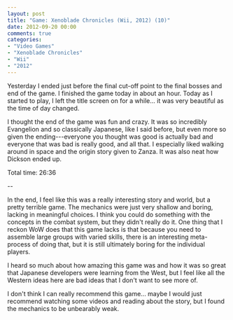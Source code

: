 ```yaml
---
layout: post
title: "Game: Xenoblade Chronicles (Wii, 2012) (10)"
date: 2012-09-20 00:00
comments: true
categories:
- "Video Games"
- "Xenoblade Chronicles"
- "Wii"
- "2012"
---
```


Yesterday I ended just before the final cut-off point to the final
bosses and end of the game. I finished the game today in about an
hour. Today as I started to play, I left the title screen on for a
while... it was very beautiful as the time of day changed.

I thought the end of the game was fun and crazy. It was so
incredibly Evangelion and so classically Japanese, like I said
before, but even more so given the ending---everyone you thought
was good is actually bad and everyone that was bad is really good,
and all that. I especially liked walking around in space and the
origin story given to Zanza. It was also neat how Dickson ended
up.

Total time: 26:36

--

In the end, I feel like this was a really interesting story and
world, but a pretty terrible game. The mechanics were just very
shallow and boring, lacking in meaningful choices. I think you
could do something with the concepts in the combat system, but
they didn't really do it. One thing that I reckon WoW does that
this game lacks is that because you need to assemble large groups
with varied skills, there is an interesting meta-process of doing
that, but it is still ultimately boring for the individual
players.

I heard so much about how amazing this game was and how it was so
great that Japanese developers were learning from the West, but I
feel like all the Western ideas here are bad ideas that I don't
want to see more of.

I don't think I can really recommend this game... maybe I would
just recommend watching some videos and reading about the story,
but I found the mechanics to be unbearably weak.
